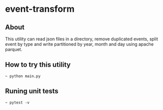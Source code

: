 # event-transform

## About
This utility can read json files in a directory, remove duplicated events, split event by type and write partitioned by year, month and day using apache parquet.

## How to try this utility
```~ python main.py```

## Runing unit tests
```~ pytest -v```
